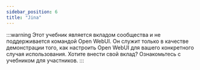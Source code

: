 ```yaml
---
sidebar_position: 6
title: "Jina"
---
```


:::warning
Этот учебник является вкладом сообщества и не поддерживается командой Open WebUI. Он служит только в качестве демонстрации того, как настроить Open WebUI для вашего конкретного случая использования. Хотите внести свой вклад? Ознакомьтесь с учебником для участников.
:::
